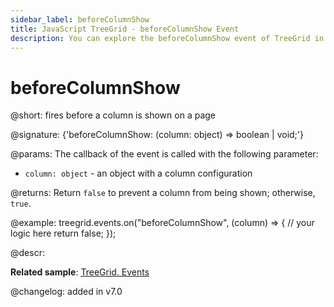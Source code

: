 ```yaml
---
sidebar_label: beforeColumnShow
title: JavaScript TreeGrid - beforeColumnShow Event 
description: You can explore the beforeColumnShow event of TreeGrid in the documentation of the DHTMLX JavaScript UI library. Browse developer guides and API reference, try out code examples and live demos, and download a free 30-day evaluation version of DHTMLX Suite.
---
```


# beforeColumnShow

@short: fires before a column is shown on a page

@signature: {'beforeColumnShow: (column: object) => boolean | void;'}

@params:
The callback of the event is called with the following parameter:

- `column: object` - an object with a column configuration

@returns:
Return `false` to prevent a column from being shown; otherwise, `true`.

@example:
treegrid.events.on("beforeColumnShow", (column) => {
    // your logic here
    return false;
});

@descr:

**Related sample**:  [TreeGrid. Events](https://snippet.dhtmlx.com/sgwnxshe)

@changelog: added in v7.0